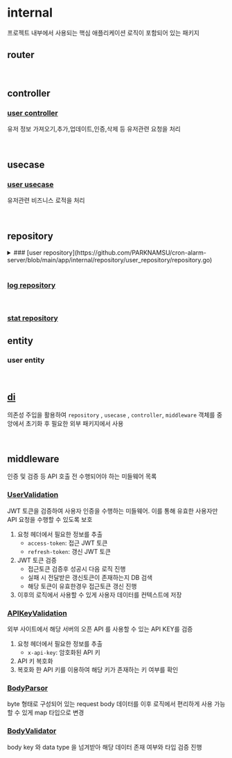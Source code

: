 # internal

프로젝트 내부에서 사용되는 핵심 애플리케이션 로직이 포함되어 있는 패키지

## router

</br>

## controller

### [user controller](https://github.com/PARKNAMSU/cron-alarm-server/blob/main/app/internal/controller/user_controller/user_controller.go)

유저 정보 가져오기,추가,업데이트,인증,삭제 등 유저관련 요청을 처리

</br>

## usecase

### [user usecase](https://github.com/PARKNAMSU/cron-alarm-server/blob/main/app/internal/usecase/user_usecase/user_usecase.go)

유저관련 비즈니스 로적을 처리

</br>

## repository

<details>

<summary>
### [user repository](https://github.com/PARKNAMSU/cron-alarm-server/blob/main/app/internal/repository/user_repository/repository.go) 
</summary>

유저 DB데이터를 처리(데이터 추가, 업데이트, 삭제, 조회)

* GetUser
    * 유저 전체 정보 가져오기 (select)
* CreateUser
    * 유저 index 테이블 유저 생성 (insert)
* SetUserLoginData
    * 유저 로그인 정보 생성 및 업데이트 (duplicate)
* SetUserOauth
    * 유저 oauth 정보 생성 및 업데이트 (duplicate)
* SetUserInformation
    * 유저 상세정보 생성 및 업데이트 (duplicate)
* Authorization
    * 유저 인증 (update)
* SetUserRefreshToken
    * 유저 갱신 토큰 생성 및 업데이트 (duplicate)
* DeleteUser
    * 유저 삭제상태로 업데이트 (update)
* GetUserApiKey
    * 유저 api key 가져오기 (select)
* GetRefreshToken
    * 유저 갱신 토큰 가져오기 (select)
* SetUserApiKey
    * 유저 api key 생성 및 업데이트 (duplicate)

</details>

</br>

### [log repository](https://github.com/PARKNAMSU/cron-alarm-server/blob/main/app/internal/repository/log_repository/repository.go)

</br>

### [stat repository](https://github.com/PARKNAMSU/cron-alarm-server/blob/main/app/internal/repository/stat_repository/repository.go)


## entity

### user entity

</br>

## [di](https://github.com/PARKNAMSU/cron-alarm-server/blob/main/app/internal/di/inject.go) 
의존성 주입을 활용하여 
`repository` , `usecase` , `controller`, `middleware` 객체를 중앙에서 초기화 후 필요한 외부 패키지에서 사용

</br>

## middleware

인증 및 검증 등 API 호출 전 수행되어야 하는 미들웨어 목록

### [UserValidation](https://github.com/PARKNAMSU/cron-alarm-server/blob/main/app/internal/middleware/middleware.go)

JWT 토큰을 검증하여 사용자 인증을 수행하는 미들웨어.
이를 통해 유효한 사용자만 API 요청을 수행할 수 있도록 보호

1. 요청 헤더에서 필요한 정보를 추출
    * `access-token`: 접근 JWT 토큰
    * `refresh-token`: 갱신 JWT 토큰 
2. JWT 토큰 검증
    * 접근토큰 검증후 성공시 다음 로직 진행
    * 실패 시 전달받은 갱신토큰이 존재하는지 DB 검색 
    * 해당 토큰이 유효한경우 접근토큰 갱신 진행
3. 이후의 로직에서 사용할 수 있게 사용자 데이터를 컨텍스트에 저장

### [APIKeyValidation](https://github.com/PARKNAMSU/cron-alarm-server/blob/main/app/internal/middleware/middleware.go)

외부 사이트에서 해당 서버의 오픈 API 를 사용할 수 있는 API KEY를 검증

1. 요청 헤더에서 필요한 정보를 추출
    * `x-api-key`: 암호화된 API 키
2. API 키 복호화
3. 복호화 한 API 키를 이용하여 해당 키가 존재하는 키 여부를 확인

### [BodyParsor](https://github.com/PARKNAMSU/cron-alarm-server/blob/main/app/internal/middleware/middleware.go)

byte 형태로 구성되어 있는 request body 데이터를 이후 로직에서 편리하게 사용 가능할 수 있게 map 타입으로 변경 

### [BodyValidator](https://github.com/PARKNAMSU/cron-alarm-server/blob/main/app/internal/middleware/middleware.go)

body key 와 data type 을 넘겨받아 해당 데이터 존재 여부와 타입 검증 진행
